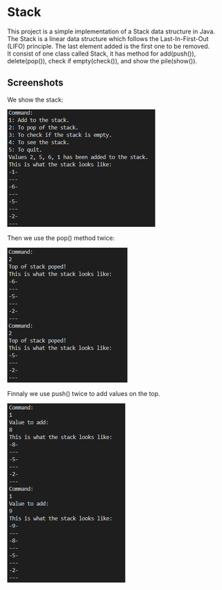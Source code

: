 # Stack

This project is a simple implementation of a Stack data structure in Java. The Stack is a linear data structure which follows the Last-In-First-Out (LIFO) principle. The last element added is the first one to be removed.  
It consist of one class called Stack, it has method for add(push()), delete(pop()), check if empty(check()), and show the pile(show()). 



## Screenshots

We show the stack:

  <img src="screenshots/stack1.png" />
  
Then we use the pop() method twice:

  <img src="screenshots/stack2.png"  /> 

Finnaly we use push() twice to add values on the top.
  
  <img src="screenshots/stack3.png"  /> 


